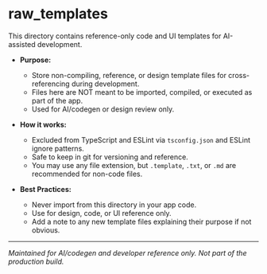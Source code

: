 # raw_templates

This directory contains reference-only code and UI templates for AI-assisted development.

- **Purpose:**
  - Store non-compiling, reference, or design template files for cross-referencing during development.
  - Files here are NOT meant to be imported, compiled, or executed as part of the app.
  - Used for AI/codegen or design review only.

- **How it works:**
  - Excluded from TypeScript and ESLint via `tsconfig.json` and ESLint ignore patterns.
  - Safe to keep in git for versioning and reference.
  - You may use any file extension, but `.template`, `.txt`, or `.md` are recommended for non-code files.

- **Best Practices:**
  - Never import from this directory in your app code.
  - Use for design, code, or UI reference only.
  - Add a note to any new template files explaining their purpose if not obvious.

---

*Maintained for AI/codegen and developer reference only. Not part of the production build.* 